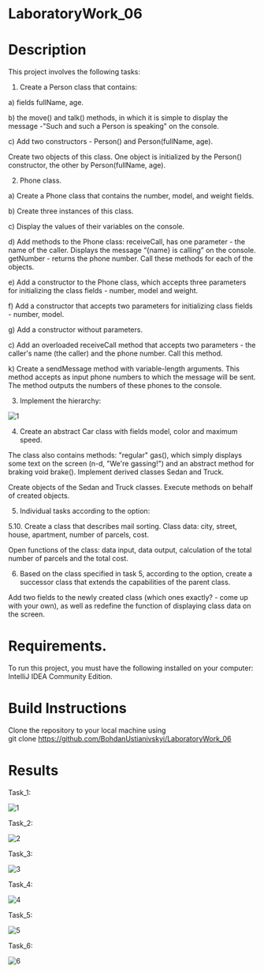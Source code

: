 # LaboratoryWork_06
# Description
This project involves the following tasks:

1. Create a Person class that contains:

a) fields fullName, age.

b) the move() and talk() methods, in which it is simple to display the message -"Such and such a Person is speaking" on the console.

c) Add two constructors - Person() and Person(fullName, age).

Create two objects of this class. One object is initialized by the Person() constructor, the other by Person(fullName, age).

2. Phone class.

a) Create a Phone class that contains the number, model, and weight fields.

b) Create three instances of this class.

c) Display the values of their variables on the console.

d) Add methods to the Phone class: receiveCall, has one parameter - the name of the caller. Displays the message “{name} is calling” on the console. getNumber - returns the phone number. Call these methods for each of the objects.

e) Add a constructor to the Phone class, which accepts three parameters for initializing the class fields - number, model and weight.

f) Add a constructor that accepts two parameters for initializing class fields - number, model.

g) Add a constructor without parameters.

c) Add an overloaded receiveCall method that accepts two parameters - the caller's name (the caller) and the phone number. Call this method.

k) Create a sendMessage method with variable-length arguments. This method accepts as input phone numbers to which the message will be sent. The method outputs the numbers of these phones to the console.

3. Implement the hierarchy: 

![1](https://github.com/BohdanUstianivskyi/LaboratoryWork_06/assets/132481363/b7f4a530-1524-478d-bd7e-f965734af29c)

4. Create an abstract Car class with fields model, color and maximum speed.

The class also contains methods: "regular" gas(), which simply displays some text on the screen (n-d, "We're gassing!") and an abstract method for braking void brake().
Implement derived classes Sedan and Truck.

Create objects of the Sedan and Truck classes. Execute methods on behalf of created objects.

5. Individual tasks according to the option:

5.10. Create a class that describes mail sorting. Class data: city, street, house, apartment, number of parcels, cost. 

Open functions of the class: data input, data output, calculation of the total number of parcels and the total cost.

6. Based on the class specified in task 5, according to the option, create a successor class that extends the capabilities of the parent class.

Add two fields to the newly created class (which ones exactly? - come up with your own), as well as redefine the function of displaying class data on the screen.

# Requirements.
To run this project, you must have the following installed on your computer: IntelliJ IDEA Community Edition.

# Build Instructions
Clone the repository to your local machine using <br>
git clone https://github.com/BohdanUstianivskyi/LaboratoryWork_06

# Results

Task_1: <br>

![1](https://github.com/BohdanUstianivskyi/LaboratoryWork_06/assets/132481363/f83871ed-e8f6-4f5c-8442-c96a25e82677)

Task_2: <br>

![2](https://github.com/BohdanUstianivskyi/LaboratoryWork_06/assets/132481363/c63b6d78-5bf5-46b5-be05-d43da58a5206)

Task_3: <br>

![3](https://github.com/BohdanUstianivskyi/LaboratoryWork_06/assets/132481363/23fcd1d6-66dd-4ca3-9254-363b4613d582)

Task_4: <br>

![4](https://github.com/BohdanUstianivskyi/LaboratoryWork_06/assets/132481363/600f716d-c12b-4750-9ead-cd4c8262ba1e)

Task_5: <br>

![5](https://github.com/BohdanUstianivskyi/LaboratoryWork_06/assets/132481363/223e9c24-3faf-4beb-a469-a343c555e7be)

Task_6: <br>

![6](https://github.com/BohdanUstianivskyi/LaboratoryWork_06/assets/132481363/dfcf1f7c-5a8e-4567-b854-68fe6d8d2117)
